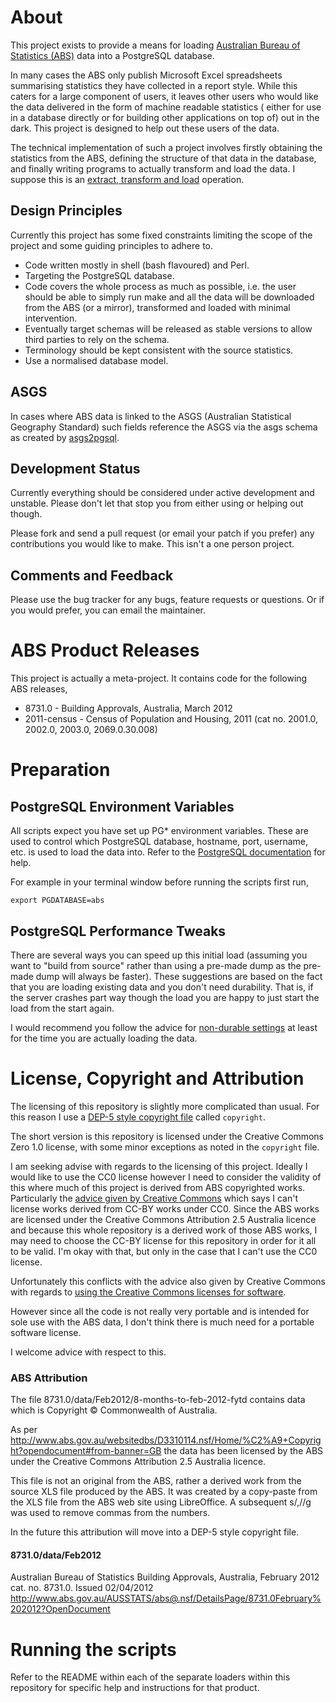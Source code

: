 # About
This project exists to provide a means for loading [Australian Bureau of
Statistics (ABS)](http://www.abs.gov.au/) data into a PostgreSQL
database.

In many cases the ABS only publish Microsoft Excel spreadsheets
summarising statistics they have collected in a report style. While this
caters for a large component of users, it leaves other users who would
like the data delivered in the form of machine readable statistics (
either for use in a database directly or for building other applications
on top of) out in the dark. This project is designed to help out these
users of the data.

The technical implementation of such a project involves firstly obtaining
the statistics from the ABS, defining the structure of that data in the
database, and finally writing programs to actually transform and load
the data. I suppose this is an [extract, transform and load](https://en.wikipedia.org/wiki/Extract,_transform,_load)
operation.

## Design Principles
Currently this project has some fixed constraints limiting the scope of
the project and some guiding principles to adhere to.

* Code written mostly in shell (bash flavoured) and Perl.
* Targeting the PostgreSQL database.
* Code covers the whole process as much as possible, i.e. the user should
  be able to simply run make and all the data will be downloaded from the
  ABS (or a mirror), transformed and loaded with minimal intervention.
* Eventually target schemas will be released as stable versions to allow
  third parties to rely on the schema.
* Terminology should be kept consistent with the source statistics.
* Use a normalised database model.

## ASGS
In cases where ABS data is linked to the ASGS (Australian Statistical
Geography Standard) such fields reference the ASGS via the asgs schema as
created by [asgs2pgsql](https://github.com/andrewharvey/asgs2pgsql).

## Development Status
Currently everything should be considered under active development and
unstable. Please don't let that stop you from either using or helping out
though.

Please fork and send a pull request (or email your patch if you prefer)
any contributions you would like to make. This isn't a one person
project.

## Comments and Feedback
Please use the bug tracker for any bugs, feature requests or
questions. Or if you would prefer, you can email the maintainer.

# ABS Product Releases
This project is actually a meta-project. It contains code for the
following ABS releases,
* 8731.0 - Building Approvals, Australia, March 2012
* 2011-census - Census of Population and Housing, 2011 (cat no. 2001.0,
  2002.0, 2003.0, 2069.0.30.008)

# Preparation
## PostgreSQL Environment Variables
All scripts expect you have set up PG* environment variables. These are
used to control which PostgreSQL database, hostname, port, username, etc.
is used to load the data into. Refer to the [PostgreSQL documentation](http://www.postgresql.org/docs/current/static/libpq-envars.html)
for help.

For example in your terminal window before running the scripts first run,

    export PGDATABASE=abs

## PostgreSQL Performance Tweaks
There are several ways you can speed up this initial load (assuming you
want to "build from source" rather than using a pre-made dump as the
pre-made dump will always be faster). These suggestions are based on the
fact that you are loading existing data and you don't need durability.
That is, if the server crashes part way though the load you are happy to
just start the load from the start again.

I would recommend you follow the advice for [non-durable settings](http://www.postgresql.org/docs/current/static/non-durability.html) at least for the time you are actually loading the data.

# License, Copyright and Attribution
The licensing of this repository is slightly more complicated than usual.
For this reason I use a [DEP-5 style copyright file](http://dep.debian.net/deps/dep5/)
called `copyright`.

The short version is this repository is licensed under the Creative Commons
Zero 1.0 license, with some minor exceptions as noted in the `copyright` file.

I am seeking advise with regards to the licensing of this project.
Ideally I would like to use the CC0 license however I need to consider
the validity of this where much of this project is derived from ABS
copyrighted works. Particularly the [advice given by Creative Commons](http://wiki.creativecommons.org/Frequently_Asked_Questions#Can_I_combine_two_different_Creative_Commons_licensed_works.3F_Can_I_combine_a_Creative_Commons_licensed_work_with_another_non-CC_licensed_work.3F)
which says I can't license works derived from CC-BY works under CC0.
Since the ABS works are licensed under the Creative Commons Attribution
2.5 Australia licence and because this whole repository is a derived work
of those ABS works, I may need to choose the CC-BY license for this
repository in order for it all to be valid. I'm okay with that, but only
in the case that I can't use the CC0 license.

Unfortunately this conflicts with the advice also given by Creative
Commons with regards to [using the Creative Commons licenses for software](http://wiki.creativecommons.org/FAQ#Can_I_apply_a_Creative_Commons_license_to_software.3F).

However since all the code is not really very portable and is intended
for sole use with the ABS data, I don't think there is much need for a
portable software license.

I welcome advice with respect to this.

### ABS Attribution
The file 8731.0/data/Feb2012/8-months-to-feb-2012-fytd contains data
which is Copyright © Commonwealth of Australia.

As per http://www.abs.gov.au/websitedbs/D3310114.nsf/Home/%C2%A9+Copyright?opendocument#from-banner=GB
the data has been licensed by the ABS under the Creative Commons
Attribution 2.5 Australia licence.

This file is not an original from the ABS, rather a derived work from the
source XLS file produced by the ABS. It was created by a copy-paste from
the XLS file from the ABS web site using LibreOffice. A subsequent s/,//g
was used to remove commas from the numbers.

In the future this attribution will move into a DEP-5 style copyright
file.

#### 8731.0/data/Feb2012
Australian Bureau of Statistics
Building Approvals, Australia, February 2012
cat. no. 8731.0.
Issued 02/04/2012
http://www.abs.gov.au/AUSSTATS/abs@.nsf/DetailsPage/8731.0February%202012?OpenDocument


# Running the scripts

Refer to the README within each of the separate loaders within this
repository for specific help and instructions for that product.
